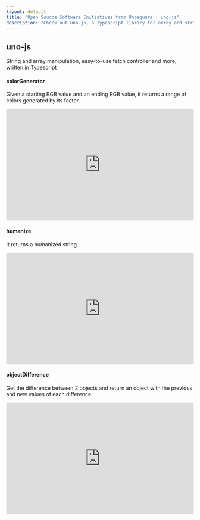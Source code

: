 ```yaml
---
layout: default
title: "Open Source Software Initiatives from Unosquare | uno-js"
description: "Check out uno-js, a Typescript library for array and string manipulation."
---
```


<div class="container content-home">
  <h2>uno-js</h2>
  <p>String and array manipulation, easy-to-use fetch controller and more, written in Typescript</p>
</div>
<div class="container content-home">
  <div class="col-12 mb-4 d-flex flex-row">
    <div class="uno-desc">
      <h4 class="text-uppercase">colorGenerator</h4>
      <p>
        Given a starting RGB value and an ending RGB value, it returns a range of colors generated by its factor.
      </p>
    </div>
    <div class="uno-sandbox">
      <iframe
        src="https://codesandbox.io/embed/uno-jscolorgenerator-ke1rl?fontsize=14&hidenavigation=1&theme=dark&previewwindow=console&view=preview"
        style="width:100%; height:300px; border:0; border-radius: 4px; overflow:hidden;"
        title="uno-js/objectDifference"
        sandbox="allow-scripts allow-same-origin"
      ></iframe>
    </div>
  </div>
</div>
<div class="container content-home">
  <div class="col-12 mb-4 d-flex flex-row">
    <div class="uno-desc">
      <h4 class="text-uppercase">humanize</h4>
      <p>
        It returns a humanized string.
      </p>
    </div>
    <div class="uno-sandbox">
      <iframe
        src="https://codesandbox.io/embed/uno-jshumanize-dp40n?fontsize=14&hidenavigation=1&theme=dark&previewwindow=console&view=preview"
        style="width:100%; height:300px; border:0; border-radius: 4px; overflow:hidden;"
        title="uno-js/objectDifference"
        sandbox="allow-scripts allow-same-origin"
      ></iframe>
    </div>
  </div>
</div>
<div class="container content-home">
  <div class="col-12 mb-4 d-flex flex-row">
    <div class="uno-desc">
      <h4 class="text-uppercase">objectDifference</h4>
      <p>
        Get the difference between 2 objects and return an object with the previous and new values of each difference.
      </p>
    </div>
    <div class="uno-sandbox">
      <iframe
        src="https://codesandbox.io/embed/uno-jsobjectdifference-q4okk?fontsize=14&hidenavigation=1&theme=dark&previewwindow=console&view=preview"
        style="width:100%; height:300px; border:0; border-radius: 4px; overflow:hidden;"
        title="uno-js/objectDifference"
        sandbox="allow-scripts allow-same-origin"
      ></iframe>
    </div>
  </div>
</div>
